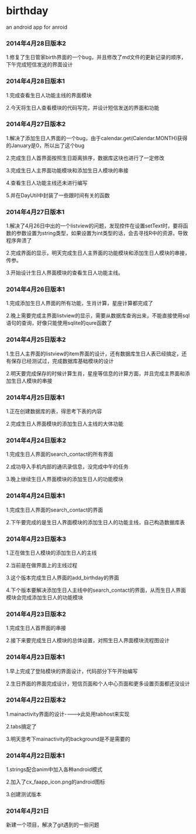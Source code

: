 birthday
========

an android app for anroid

### 2014年4月28日版本2 ###
1.修复了生日管家birth界面的一个bug，并且修改了md文件的更新记录的顺序，下午完成短信发送的界面设计


### 2014年4月28日版本1 ###
1.完成查看生日人功能主线的界面模块

2.今天将生日人查看模块的代码写完，并设计短信发送的界面和功能


### 2014年4月27日版本2 ###
1.解决了添加生日人界面的一个bug，由于calendar.get(Calendar.MONTH)获得的January是0，所以出了这个bug

2.完成生日人首界面按照生日距离排序，数据库这块也进行了一定修改

3.完成生日人主界面功能模块和添加生日人模块的串接

4.查看生日人功能主线还未进行编写

5.并在DayUtil中封装了一些跟时间有关的函数

### 2014年4月27日版本1 ###
1.解决了4月26日中出的一个listview的问题，发现控件在设置setText时，要将函数的参数设置为string类型，如果设置为int类型的话，会去寻找R中的资源，导致程序奔溃了

2.完成界面的显示，明天完成生日人主界面的功能模块和添加生日人模块的串接，传参。

3.开始设计生日人界面模块的查看生日人功能主线。

### 2014年4月26日版本1 ###
1.完成添加生日人界面的所有功能，生肖计算，星座计算都完成了

2.晚上需要完成主界面listview的显示，需要从数据库查询出来，不能直接使用sql语句的查询，好像只能使用sqlite的qure函数了

### 2014年4月25日版本2 ###
1.生日人主界面的listview的item界面的设计，还有数据库生日人表已经搞定，还有保存已经测试过，完成数据库基础模块的设计

2.明天要完成保存的时候计算生肖，星座等信息的计算方面，并且完成主界面和添加生日人模块的串接

### 2014年4月25日版本1 ###
1.正在创建数据库的表，得思考下表的内容

2.完成生日人界面模块的添加生日人主线的大体功能

### 2014年4月24日版本2 ###
1.完成生日人界面的search_contact的所有界面

2.成功导入手机内部的通讯录信息，没完成中午的任务

3.晚上继续生日人界面模块的添加生日人的功能模块

### 2014年4月24日版本1 ###
1.完成生日人界面的search_contact的界面

2.下午要完成的是生日人界面模块的添加生日人的功能主线，自己构造数据库表

### 2014年4月23日版本3 ###
1.正在做生日人模块的添加生日人的主线

2.当前是在做界面上的主线过程

3.这个版本完成生日人界面的add_birthday的界面

4.下个版本要解决添加生日人主线中的search_contact的界面，从而生日人界面模块会完成添加生日人的功能模块

### 2014年4月23日版本2 ###
1.完成生日人首界面的串接

2.接下来要完成生日人模块的总体设置，对照生日人界面模块流程图设计

### 2014年4月23日版本1 ###
1.早上完成了登陆模块的界面设计，代码部分下午开始编写

2.生日界面的界面完成设计，短信页面和个人中心页面和更多设置页面都还没设计

### 2014年4月22日版本2 ###
1.mainactivity界面的设计---->此处用tabhost来实现

2.tabs搞定了

3.明天思考下mainactivity的background是不是需要的

### 2014年4月22日版本1 ###
1.strings配合anim中加入各种android模式

2.加入了cx_faapp_icon.png的android图标

3.创建测试版本

### 2014年4月21日 ###
新建一个项目，解决了git遇到的一些问题